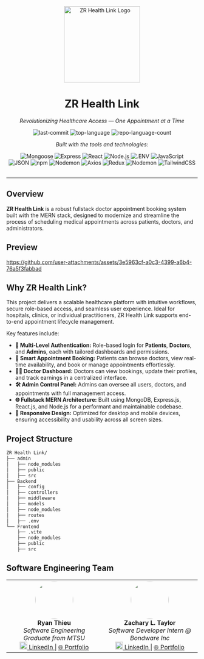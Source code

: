 <div id="top">

<!-- HEADER STYLE: CLASSIC -->
<div align="center">
<img src="Frontend/src/assets/ZR Real.png" alt="ZR Health Link Logo" width="200" />

# ZR Health Link

<em>Revolutionizing Healthcare Access — One Appointment at a Time</em>
<!-- BADGES: Static custom version -->
<img src="https://img.shields.io/badge/Last_Commit-June_2025-0080ff?style=flat&logo=git&logoColor=white" alt="last-commit">
<img src="https://img.shields.io/badge/Top_Language-JavaScript-0080ff?style=flat&logo=javascript&logoColor=white" alt="top-language">
<img src="https://img.shields.io/badge/Languages_Used-4-0080ff?style=flat&logo=code&logoColor=white" alt="repo-language-count">

<em>Built with the tools and technologies:</em>

<img src="https://img.shields.io/badge/Mongoose-F04D35.svg?style=flat&logo=Mongoose&logoColor=white" alt="Mongoose">
<img src="https://img.shields.io/badge/Express-000000.svg?style=flat&logo=Express&logoColor=white" alt="Express">
<img src="https://img.shields.io/badge/React-61DAFB.svg?style=flat&logo=React&logoColor=black" alt="React">
<img src="https://img.shields.io/badge/Node.js-339933.svg?style=flat&logo=node.js&logoColor=white" alt="Node.js">
<img src="https://img.shields.io/badge/.ENV-ECD53F.svg?style=flat&logo=dotenv&logoColor=black" alt=".ENV">
<img src="https://img.shields.io/badge/JavaScript-F7DF1E.svg?style=flat&logo=JavaScript&logoColor=black" alt="JavaScript">
<br>
<img src="https://img.shields.io/badge/JSON-000000.svg?style=flat&logo=JSON&logoColor=white" alt="JSON">
<img src="https://img.shields.io/badge/npm-CB3837.svg?style=flat&logo=npm&logoColor=white" alt="npm">
<img src="https://img.shields.io/badge/Nodemon-76D04B.svg?style=flat&logo=Nodemon&logoColor=white" alt="Nodemon">
<img src="https://img.shields.io/badge/Axios-5A29E4.svg?style=flat&logo=Axios&logoColor=white" alt="Axios">
<img src="https://img.shields.io/badge/Redux-764ABC.svg?style=flat&logo=Redux&logoColor=white" alt="Redux">
<img src="https://img.shields.io/badge/Nodemon-76D04B.svg?style=flat&logo=Nodemon&logoColor=white" alt="Nodemon">
<img src="https://img.shields.io/badge/TailwindCSS-38BDF8?style=flat&logo=tailwindcss&logoColor=white" alt="TailwindCSS">

</div>
<br>

---

## Overview

**ZR Health Link** is a robust fullstack doctor appointment booking system built with the MERN stack, designed to modernize and streamline the process of scheduling medical appointments across patients, doctors, and administrators.

## Preview

https://github.com/user-attachments/assets/3e5963cf-a0c3-4399-a6b4-76a5f3fabbad

## Why ZR Health Link?

This project delivers a scalable healthcare platform with intuitive workflows, secure role-based access, and seamless user experience. Ideal for hospitals, clinics, or individual practitioners, ZR Health Link supports end-to-end appointment lifecycle management.

Key features include:

- **🔐 Multi-Level Authentication:** Role-based login for **Patients**, **Doctors**, and **Admins**, each with tailored dashboards and permissions.
- **📅 Smart Appointment Booking:** Patients can browse doctors, view real-time availability, and book or manage appointments effortlessly.
- **🧑‍⚕️ Doctor Dashboard:** Doctors can view bookings, update their profiles, and track earnings in a centralized interface.
- **🛠️ Admin Control Panel:** Admins can oversee all users, doctors, and appointments with full management access.
- **🌐 Fullstack MERN Architecture:** Built using MongoDB, Express.js, React.js, and Node.js for a performant and maintainable codebase.
- **📱 Responsive Design:** Optimized for desktop and mobile devices, ensuring accessibility and usability across all screen sizes.

## Project Structure
```sh
ZR Health Link/
├── admin
│   ├── node_modules
│   ├── public
│   ├── src
├── Backend
│   ├── config
│   ├── controllers
│   ├── middleware
│   ├── models
│   ├── node_modules
│   ├── routes
│   ├── .env
└── Frontend
    ├── .vite
    ├── node_modules
    ├── public
    ├── src
```

## Software Engineering Team
<table>
  <tr>
    <td align="center" width="50%">
    <img src="https://github.com/RT-1848.png" width="100" style="border-radius:50%"><br>
      <strong>Ryan Thieu</strong><br>
      <em>Software Engineering Graduate from MTSU</em><br>
      <a href="https://www.linkedin.com/in/rthieu/">
        <img src="https://cdn.jsdelivr.net/gh/devicons/devicon/icons/linkedin/linkedin-original.svg" width="20"/> LinkedIn
      </a> |
      <a href="https://myrtportfolio.vercel.app/">🌐 Portfolio</a>
    </td>
    <td align="center" width="50%">
     <img src="https://github.com/ZachTaylor2002.png" width="100" style="border-radius:50%"><br>
      <strong>Zachary L. Taylor</strong><br>
      <em>Software Developer Intern @ Bondware Inc</em><br>
      <a href="https://www.linkedin.com/in/z-taylor02/">
        <img src="https://cdn.jsdelivr.net/gh/devicons/devicon/icons/linkedin/linkedin-original.svg" width="20"/> LinkedIn
      </a> |
      <a href="https://zachtaylor.netlify.app/">🌐 Portfolio</a>
    </td>
  </tr>
</table>


